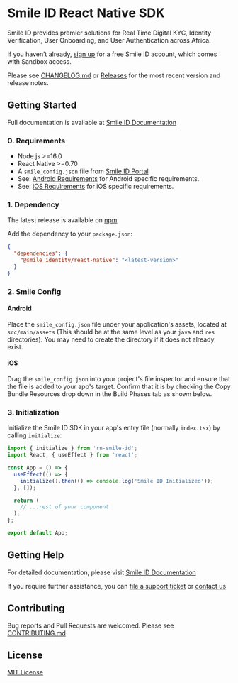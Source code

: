 # Smile ID React Native SDK

Smile ID provides premier solutions for Real Time Digital KYC, Identity Verification, User Onboarding, and User Authentication across Africa.

If you haven’t already, [sign up](https://www.usesmileid.com/schedule-a-demo/) for a free Smile ID account, which comes with Sandbox access.

Please see [CHANGELOG.md](CHANGELOG.md) or [Releases](https://github.com/smileidentity/react-native/releases) for the most recent version and release notes.

## Getting Started

Full documentation is available at [Smile ID Documentation](https://docs.usesmileid.com/integration-options/mobile)

### 0. Requirements

* Node.js >=16.0
* React Native >=0.70
* A `smile_config.json` file from [Smile ID Portal](https://portal.usesmileid.com/sdk)
* See: [Android Requirements](https://github.com/smileidentity/android) for Android specific requirements.
* See: [iOS Requirements](https://github.com/smileidentity/ios) for iOS specific requirements.

### 1. Dependency

The latest release is available on [npm](https://www.npmjs.com/package/rn-smile-id)

Add the dependency to your `package.json`:

```json
{
  "dependencies": {
    "@smile_identity/react-native": "<latest-version>"
  }
}
```

### 2. Smile Config

#### Android

Place the `smile_config.json` file under your application's assets, located at `src/main/assets` (This should be at the same level as your `java` and `res` directories). You may need to create the directory if it does not already exist.

#### iOS

Drag the `smile_config.json` into your project's file inspector and ensure that the file is added to your app's target. Confirm that it is by checking the Copy Bundle Resources drop down in the Build Phases tab as shown below.

### 3. Initialization

Initialize the Smile ID SDK in your app's entry file (normally `index.tsx`) by calling `initialize`:

```typescript
import { initialize } from 'rn-smile-id';
import React, { useEffect } from 'react';

const App = () => {
  useEffect(() => {
    initialize().then(() => console.log('Smile ID Initialized'));
  }, []);

  return (
    // ...rest of your component
  );
};

export default App;
```

## Getting Help

For detailed documentation, please visit [Smile ID Documentation](https://docs.usesmileid.com/integration-options/mobile)

If you require further assistance, you can [file a support ticket](https://portal.usesmileid.com/partner/support/tickets) or [contact us](https://www.usesmileid.com/contact-us/)

## Contributing

Bug reports and Pull Requests are welcomed. Please see [CONTRIBUTING.md](CONTRIBUTING.md)

## License

[MIT License](LICENSE)
